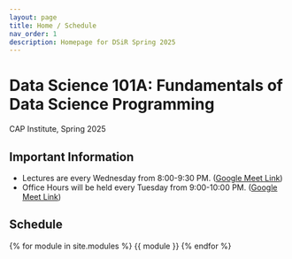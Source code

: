 ```yaml
---
layout: page
title: Home / Schedule
nav_order: 1
description: Homepage for DSiR Spring 2025
---
```


# Data Science 101A: Fundamentals of Data Science Programming
CAP Institute, Spring 2025

## Important Information
- Lectures are every Wednesday from 8:00-9:30 PM. ([Google Meet Link](https://meet.google.com/jvb-zwjj-fsz))
- Office Hours will be held every Tuesday from 9:00-10:00 PM. ([Google Meet Link](https://meet.google.com/gie-nsvv-syd))

## Schedule

{% for module in site.modules %}
{{ module }}
{% endfor %}

